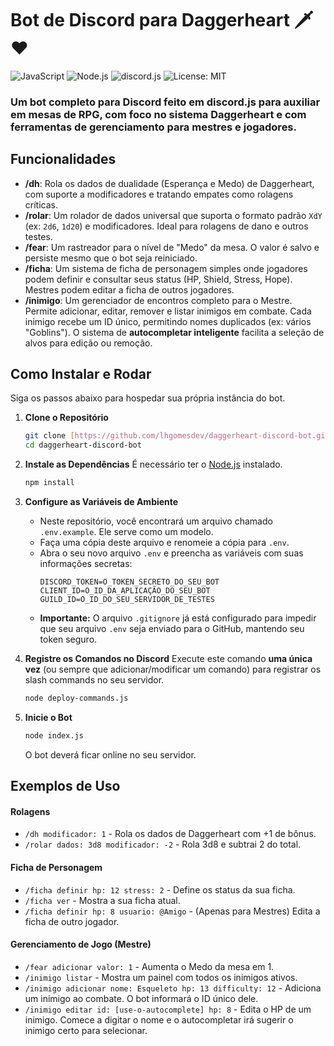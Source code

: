 # Bot de Discord para Daggerheart 🗡️❤️

![JavaScript](https://img.shields.io/badge/JavaScript-ES6%2B-F7DF1E?logo=javascript&logoColor=black)
![Node.js](https://img.shields.io/badge/Node.js-v20.x-339933?logo=node.js)
![discord.js](https://img.shields.io/badge/discord.js-v14-5865F2?logo=discord&logoColor=white)
![License: MIT](https://img.shields.io/badge/License-MIT-yellow.svg)

### Um bot completo para Discord feito em discord.js para auxiliar em mesas de RPG, com foco no sistema Daggerheart e com ferramentas de gerenciamento para mestres e jogadores.

## Funcionalidades

-   **/dh**: Rola os dados de dualidade (Esperança e Medo) de Daggerheart, com suporte a modificadores e tratando empates como rolagens críticas.
-   **/rolar**: Um rolador de dados universal que suporta o formato padrão `XdY` (ex: `2d6`, `1d20`) e modificadores. Ideal para rolagens de dano e outros testes.
-   **/fear**: Um rastreador para o nível de "Medo" da mesa. O valor é salvo e persiste mesmo que o bot seja reiniciado.
-   **/ficha**: Um sistema de ficha de personagem simples onde jogadores podem definir e consultar seus status (HP, Shield, Stress, Hope). Mestres podem editar a ficha de outros jogadores.
-   **/inimigo**: Um gerenciador de encontros completo para o Mestre. Permite adicionar, editar, remover e listar inimigos em combate. Cada inimigo recebe um ID único, permitindo nomes duplicados (ex: vários "Goblins"). O sistema de **autocompletar inteligente** facilita a seleção de alvos para edição ou remoção.

## Como Instalar e Rodar

Siga os passos abaixo para hospedar sua própria instância do bot.

1.  **Clone o Repositório**
    ```bash
    git clone [https://github.com/lhgomesdev/daggerheart-discord-bot.git](https://github.com/lhgomesdev/daggerheart-discord-bot.git)
    cd daggerheart-discord-bot
    ```

2.  **Instale as Dependências**
    É necessário ter o [Node.js](https://nodejs.org/) instalado.
    ```bash
    npm install
    ```

3.  **Configure as Variáveis de Ambiente**
    -   Neste repositório, você encontrará um arquivo chamado `.env.example`. Ele serve como um modelo.
    -   Faça uma cópia deste arquivo e renomeie a cópia para `.env`.
    -   Abra o seu novo arquivo `.env` e preencha as variáveis com suas informações secretas:
        ```
        DISCORD_TOKEN=O_TOKEN_SECRETO_DO_SEU_BOT
        CLIENT_ID=O_ID_DA_APLICAÇÃO_DO_SEU_BOT
        GUILD_ID=O_ID_DO_SEU_SERVIDOR_DE_TESTES
        ```
    -   **Importante:** O arquivo `.gitignore` já está configurado para impedir que seu arquivo `.env` seja enviado para o GitHub, mantendo seu token seguro.

4.  **Registre os Comandos no Discord**
    Execute este comando **uma única vez** (ou sempre que adicionar/modificar um comando) para registrar os slash commands no seu servidor.
    ```bash
    node deploy-commands.js
    ```

5.  **Inicie o Bot**
    ```bash
    node index.js
    ```
    O bot deverá ficar online no seu servidor.

## Exemplos de Uso

#### Rolagens
-   `/dh modificador: 1` - Rola os dados de Daggerheart com +1 de bônus.
-   `/rolar dados: 3d8 modificador: -2` - Rola 3d8 e subtrai 2 do total.

#### Ficha de Personagem
-   `/ficha definir hp: 12 stress: 2` - Define os status da sua ficha.
-   `/ficha ver` - Mostra a sua ficha atual.
-   `/ficha definir hp: 8 usuario: @Amigo` - (Apenas para Mestres) Edita a ficha de outro jogador.

#### Gerenciamento de Jogo (Mestre)
-   `/fear adicionar valor: 1` - Aumenta o Medo da mesa em 1.
-   `/inimigo listar` - Mostra um painel com todos os inimigos ativos.
-   `/inimigo adicionar nome: Esqueleto hp: 13 difficulty: 12` - Adiciona um inimigo ao combate. O bot informará o ID único dele.
-   `/inimigo editar id: [use-o-autocomplete] hp: 8` - Edita o HP de um inimigo. Comece a digitar o nome e o autocompletar irá sugerir o inimigo certo para selecionar.